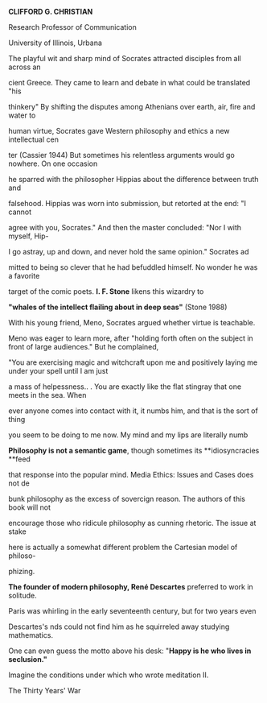 **CLIFFORD G. CHRISTIAN**

Research Professor of Communication

University of Illinois, Urbana

The playful wit and sharp mind of Socrates attracted disciples from all across an

cient Greece. They came to learn and debate in what could be translated "his

thinkery" By shifting the disputes among Athenians over earth, air, fire and water to

human virtue, Socrates gave Western philosophy and ethics a new intellectual cen

ter \(Cassier 1944\) But sometimes his relentless arguments would go nowhere. On one occasion

he sparred with the philosopher Hippias about the difference between truth and

falsehood. Hippias was worn into submission, but retorted at the end: "I cannot

agree with you, Socrates." And then the master concluded: "Nor I with myself, Hip-

I go astray, up and down, and never hold the same opinion." Socrates ad

mitted to being so clever that he had befuddled himself. No wonder he was a favorite

target of the comic poets. **I. F. Stone** likens this wizardry to 

**"whales of the intellect flailing about in deep seas"** \(Stone 1988\)

With his young friend, Meno, Socrates argued whether virtue is teachable.

Meno was eager to learn more, after "holding forth often on the subject in front of large audiences." But he complained, 

"You are exercising magic and witchcraft upon me and positively laying me under your spell until I am just

a mass of helpessness.. . You are exactly like the flat stingray that one meets in the sea. When

ever anyone comes into contact with it, it numbs him, and that is the sort of thing

you seem to be doing to me now. My mind and my lips are literally numb

**Philosophy is not a semantic game**, though sometimes its **idiosyncracies **feed

that response into the popular mind. Media Ethics: Issues and Cases does not de

bunk philosophy as the excess of sovercign reason. The authors of this book will not

encourage those who ridicule philosophy as cunning rhetoric. The issue at stake

here is actually a somewhat different problem the Cartesian model of philoso-

phizing.

**The founder of modern philosophy, René Descartes**  preferred to work in solitude.

Paris was whirling in the early seventeenth century, but for two years even

Descartes's nds could not find him as he squirreled away studying mathematics.

One can even guess the motto above his desk: "**Happy is he who lives in seclusion."**

Imagine the conditions under which who wrote meditation II. 

The Thirty Years' War 

